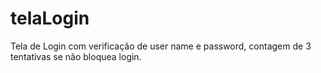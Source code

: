 # telaLogin
Tela de Login com verificação de user name e password, contagem de 3 tentativas se não bloquea login.
